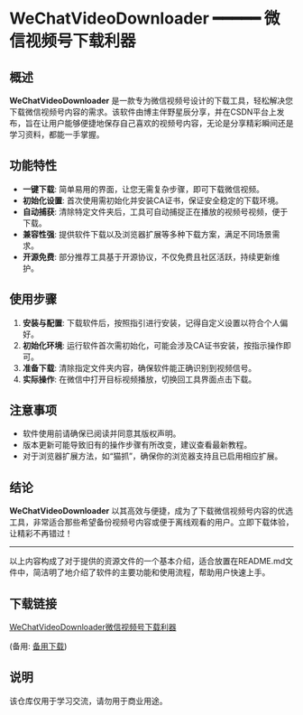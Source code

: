 # WeChatVideoDownloader ━━━━━ 微信视频号下载利器

## 概述

**WeChatVideoDownloader** 是一款专为微信视频号设计的下载工具，轻松解决您下载微信视频号内容的需求。该软件由博主伴野星辰分享，并在CSDN平台上发布，旨在让用户能够便捷地保存自己喜欢的视频号内容，无论是分享精彩瞬间还是学习资料，都能一手掌握。

## 功能特性

- **一键下载**: 简单易用的界面，让您无需复杂步骤，即可下载微信视频。
- **初始化设置**: 首次使用需初始化并安装CA证书，保证安全稳定的下载环境。
- **自动捕获**: 清除特定文件夹后，工具可自动捕捉正在播放的视频号视频，便于下载。
- **兼容性强**: 提供软件下载以及浏览器扩展等多种下载方案，满足不同场景需求。
- **开源免费**: 部分推荐工具基于开源协议，不仅免费且社区活跃，持续更新维护。

## 使用步骤

1. **安装与配置**: 下载软件后，按照指引进行安装，记得自定义设置以符合个人偏好。
2. **初始化环境**: 运行软件首次需初始化，可能会涉及CA证书安装，按指示操作即可。
3. **准备下载**: 清除指定文件夹内容，确保软件能正确识别到视频信号。
4. **实际操作**: 在微信中打开目标视频播放，切换回工具界面点击下载。

## 注意事项

- 软件使用前请确保已阅读并同意其版权声明。
- 版本更新可能导致旧有的操作步骤有所改变，建议查看最新教程。
- 对于浏览器扩展方法，如“猫抓”，确保你的浏览器支持且已启用相应扩展。

## 结论

**WeChatVideoDownloader** 以其高效与便捷，成为了下载微信视频号内容的优选工具，非常适合那些希望备份视频号内容或便于离线观看的用户。立即下载体验，让精彩不再错过！

---

以上内容构成了对于提供的资源文件的一个基本介绍，适合放置在README.md文件中，简洁明了地介绍了软件的主要功能和使用流程，帮助用户快速上手。

## 下载链接
[WeChatVideoDownloader微信视频号下载利器](https://pan.quark.cn/s/e7b4e8579e4c) 

(备用: [备用下载](https://pan.baidu.com/s/1v5Z1MBQKR1SFdHOmweYkCg?pwd=1234))

## 说明

该仓库仅用于学习交流，请勿用于商业用途。
